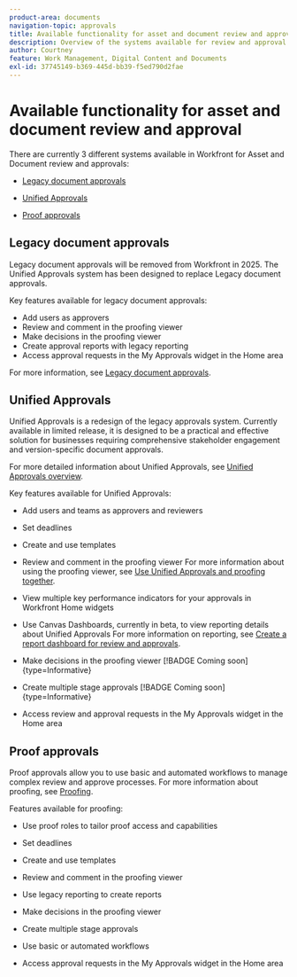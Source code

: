```yaml
---
product-area: documents
navigation-topic: approvals
title: Available functionality for asset and document review and approval 
description: Overview of the systems available for review and approval in Workfront.
author: Courtney
feature: Work Management, Digital Content and Documents
exl-id: 37745149-b369-445d-bb39-f5ed790d2fae
---
```

# Available functionality for asset and document review and approval 

There are currently 3 different systems available in Workfront for Asset and Document review and approvals:

* [Legacy document approvals](#legacy-document-approvals)

* [Unified Approvals](#new-document-approvals)

* [Proof approvals](#proof-approvals)

## Legacy document approvals

Legacy document approvals will be removed from Workfront in 2025. The Unified Approvals system has been designed to replace Legacy document approvals.

Key features available for legacy document approvals:

* Add users as approvers
* Review and comment in the proofing viewer
* Make decisions in the proofing viewer 
* Create approval reports with legacy reporting
* Access approval requests in the My Approvals widget in the Home area

For more information, see [Legacy document approvals](/help/quicksilver/review-and-approve-work/manage-approvals/approval-process-in-workfront.md#document-approval-processes).

## Unified Approvals 

Unified Approvals is a redesign of the legacy approvals system. Currently available in limited release, it is designed to be a practical and effective solution for businesses requiring comprehensive stakeholder engagement and version-specific document approvals. 

For more detailed information about Unified Approvals, see [Unified Approvals overview](/help/quicksilver/review-and-approve-work/document-reviews-and-approvals/document-approvals-overview.md).

Key features available for Unified Approvals:

* Add users and teams as approvers and reviewers 

* Set deadlines 

* Create and use templates 

* Review and comment in the proofing viewer 
    For more information about using the proofing viewer, see [Use Unified Approvals and proofing together](/help/quicksilver/review-and-approve-work/document-reviews-and-approvals/doc-approvals-and-proofing.md).

* View multiple key performance indicators for your approvals in Workfront Home widgets

* Use Canvas Dashboards, currently in beta, to view reporting details about Unified Approvals
    For more information on reporting, see [Create a report dashboard for review and approvals](/help/quicksilver/review-and-approve-work/document-reviews-and-approvals/create-review-and-approval-dashboard.md).

* Make decisions in the proofing viewer [!BADGE Coming soon]{type=Informative}

* Create multiple stage approvals [!BADGE Coming soon]{type=Informative}

* Access review and approval requests in the My Approvals widget in the Home area


## Proof approvals 

Proof approvals allow you to use basic and automated workflows to manage complex review and approve processes. For more information about proofing, see [Proofing](/help/quicksilver/review-and-approve-work/proofing/proofing-overview/proofing-basics.md).

Features available for proofing:

* Use proof roles to tailor proof access and capabilities

* Set deadlines 

* Create and use templates 

* Review and comment in the proofing viewer 

* Use legacy reporting to create reports

* Make decisions in the proofing viewer

* Create multiple stage approvals

* Use basic or automated workflows

* Access approval requests in the My Approvals widget in the Home area

<!--
## Upcoming deprecations
-->